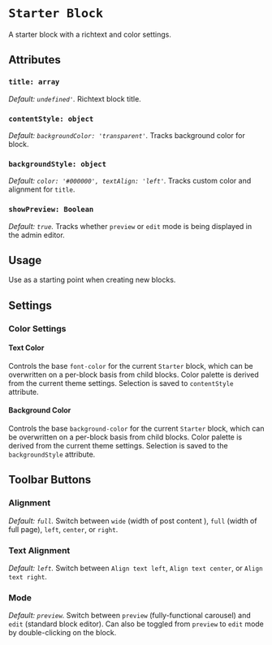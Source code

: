 # `Starter Block` #

A starter block with a richtext and color settings.

## Attributes ##

### `title: array` ###
*Default: `undefined'`.* Richtext block title.

### `contentStyle: object` ###
*Default: `backgroundColor: 'transparent'`.* Tracks background color for block.

### `backgroundStyle: object` ###
*Default: `color: '#000000', textAlign: 'left'`.* Tracks custom color and alignment for `title`.

### `showPreview: Boolean` ###
*Default: `true`.* Tracks whether `preview` or `edit` mode is being displayed in the admin editor.

## Usage ##
Use as a starting point when creating new blocks.

## Settings ##

### Color Settings ###

#### Text Color ###
Controls the base `font-color` for the current `Starter` block, which can be overwritten on a per-block basis from child blocks. Color palette is derived from the current theme settings. Selection is saved to `contentStyle` attribute.

#### Background Color ###
Controls the base `background-color` for the current `Starter` block, which can be overwritten on a per-block basis from child blocks. Color palette is derived from the current theme settings. Selection is saved to the `backgroundStyle` attribute.

## Toolbar Buttons ##

### Alignment ###
*Default: `full`.* Switch between `wide` (width of post content ), `full` (width of full page), `left`, `center`, or `right`.

### Text Alignment ###
*Default: `left`.* Switch between `Align text left`, `Align text center`, or `Align text right`.

### Mode ###
*Default: `preview`.* Switch between `preview` (fully-functional carousel) and `edit` (standard block editor). Can also be toggled from `preview` to `edit` mode by double-clicking on the block.

